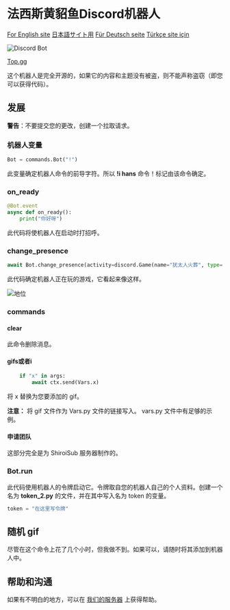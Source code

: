 # 法西斯黄貂鱼Discord机器人

[For English site](https://tarik366.github.io/FascistVatoz/EN) 
[日本語サイト用](https://tarik366.github.io/FascistVatoz/JP) 
[Für Deutsch seite](https://tarik366.github.io/FascistVatoz/DE) 
[Türkçe site için](https://tarik366.github.io/FascistVatoz/) 

![Discord Bot](https://top.gg/api/widget/948714385533206548.svg)

[Top.gg](https://top.gg/bot/948714385533206548)

这个机器人是完全开源的，如果它的内容和主题没有被盗，则不能声称盗窃（即您可以获得代码）。

## 发展

**警告**：不要提交您的更改，创建一个拉取请求。

### 机器人变量

```python
Bot = commands.Bot("!")
```

此变量确定机器人命令的前导字符。所以 **!i hans** 命令！标记由该命令确定。

### on_ready

```python
@Bot.event
async def on_ready():
    print("你好呀")
```

此代码将使机器人在启动时打招呼。

### change_presence

```python
await Bot.change_presence(activity=discord.Game(name="犹太人火葬", type=3, application_id=None, details="犹太人在燃烧", state="犹太人在燃烧",))
```

此代码确定机器人正在玩的游戏，它看起来像这样。

![地位](https://github.com/Tarik366/FascistVatoz/blob/gh-pages/images/Statue_CH.png?raw=true)

### commands

#### clear

此命令删除消息。

#### gifs或者i

``` python
    if "x" in args:
        await ctx.send(Vars.x)
```

将 x 替换为您要添加的 gif。

**注意：** 将 gif 文件作为 Vars.py 文件的链接写入。 vars.py 文件中有足够的示例。

#### 申请团队

这部分完全是为 ShiroiSub 服务器制作的。

### Bot.run

此代码使用机器人的令牌启动它。令牌取自您的机器人自己的个人资料。创建一个名为 **token_2.py** 的文件，并在其中写入名为 token 的变量。

```python
token = "在这里写令牌"
```

## 随机 gif

尽管在这个命令上花了几个小时，但我做不到。如果可以，请随时将其添加到机器人中。

## 帮助和沟通

如果有不明白的地方，可以在 [我们的服务器](https://discord.gg/G6uwgEAjSx) 上获得帮助。
